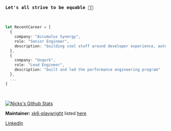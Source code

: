 ### `Let's all strive to be equable 🙏🏻`

<br>

```typescript
let RecentCareer = [
  {
    company: "Accumulus Synergy",
    role: "Senior Engineer",
    description: "building cool stuff around developer experience, automation frameworks, and performance"
  },
  {
    company: "Unqork",
    role: "Lead Engineer",
    description: "built and led the performance engineering program"
  },
  ...
]
```
<br>

[![Nicks's Github Stats](https://github-readme-stats.vercel.app/api?username=nicholasvuono&show_icons=true&theme=tokyonight)](https://github.com/anuraghazra/github-readme-stats) </br>

**Maintainer:** [xk6-playwright](https://github.com/nicholasvuono/xk6-playwright) listed [here](https://grafana.com/docs/k6/latest/extensions/explore/)


[LinkedIn](https://www.linkedin.com/in/nick-vuono/) </br>



<!--[![Nicks's Github Stats](https://github-readme-stats.vercel.app/api?username=nicholasvuono&show_icons=true&theme=tokyonight)](https://github.com/anuraghazra/github-readme-stats) </br>
![Top Langs](https://github-readme-stats.vercel.app/api/top-langs/?username=nicholasvuono&hide_progress=true)


**nicholasvuono/nicholasvuono** is a ✨ _special_ ✨ repository because its `README.md` (this file) appears on your GitHub profile.

Here are some ideas to get you started:

- 🔭 I’m currently working on ...
- 🌱 I’m currently learning ...
- 👯 I’m looking to collaborate on ...
- 🤔 I’m looking for help with ...
- 💬 Ask me about ...
- 📫 How to reach me: ...
- 😄 Pronouns: ...
- ⚡ Fun fact: ...
-->
